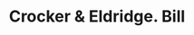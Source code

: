 ---
doi: 10.7916/D851597P
date_other: '1880'
date_other_textual: 1880-1889
form: printed ephemera
genre:
- Invoices
name:
- Crocker & Eldridge
object_in_context_url: https://biggert.cul.columbia.edu/items/view/ave_biggert_00360
subject_hierarchical_geographic:
- Boston, Massachusetts, United States
subject_name:
- Crocker & Eldridge
title: Crocker & Eldridge. Bill
sort_title: Crocker & Eldridge. Bill
call_number: ave_biggert_00360
coordinates:
- 42.35805555555556,-71.06361111111111
pid: ave_biggert_00360
identifiers: ave_biggert_00360
thumbnail: https://derivativo-2.library.columbia.edu/iiif/2/ldpd:344123/full/!256,256/0/native.jpg
permalink: "/items/ave_biggert_00360/"
layout: iiif-image-page
---